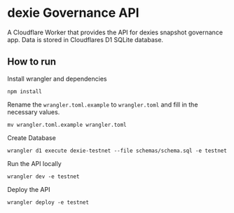 # dexie Governance API

A Cloudflare Worker that provides the API for dexies snapshot governance app. Data is stored in Cloudflares D1 SQLite database.

## How to run

Install wrangler and dependencies

`npm install`

Rename the `wrangler.toml.example` to `wrangler.toml` and fill in the necessary values.

`mv wrangler.toml.example wrangler.toml`

Create Database

`wrangler d1 execute dexie-testnet --file schemas/schema.sql -e testnet`

Run the API locally

`wrangler dev -e testnet`

Deploy the API

`wrangler deploy -e testnet`
